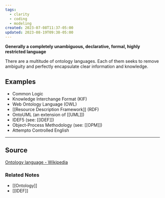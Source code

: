 ```yaml
---
tags:
  - clarity
  - coding
  - modeling
created: 2023-07-08T11:37-05:00
updated: 2023-08-19T09:38-05:00
---
```

**Generally a completely unambiguous, declarative, formal, highly restricted language**

There are a multitude of ontology languages. Each of them seeks to remove ambiguity and perfectly encapsulate clear information and knowledge.

## Examples

- Common Logic
- Knowledge Interchange Format (KIF)
- Web Ontology Language (OWL)
- [[Resource Description Framework]] (RDF)
- OntoUML (an extension of [[UML]])
- IDEF5 (see: [[IDEF]])
- Object-Process Methodology (see: [[OPM]])
- Attempto Controlled English

---

## Source

[Ontology language - Wikipedia](https://en.wikipedia.org/wiki/Ontology_language)

### Related Notes
- [[Ontology]] 
- [[IDEF]]